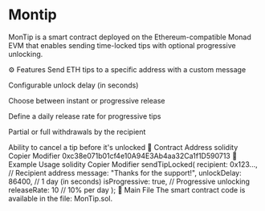# Montip
MonTip is a smart contract deployed on the Ethereum-compatible Monad EVM that enables sending time-locked tips with optional progressive unlocking.

⚙️ Features
Send ETH tips to a specific address with a custom message

Configurable unlock delay (in seconds)

Choose between instant or progressive release

Define a daily release rate for progressive tips

Partial or full withdrawals by the recipient

Ability to cancel a tip before it's unlocked
🔐 Contract Address
solidity
Copier
Modifier
0xc38e071b01cf4e10A94E3Ab4aa32Ca1f1D590713
📄 Example Usage
solidity
Copier
Modifier
sendTipLocked(
  recipient: 0x123...,         // Recipient address
  message: "Thanks for the support!",
  unlockDelay: 86400,          // 1 day (in seconds)
  isProgressive: true,         // Progressive unlocking
  releaseRate: 10              // 10% per day
);
📁 Main File
The smart contract code is available in the file: MonTip.sol.
